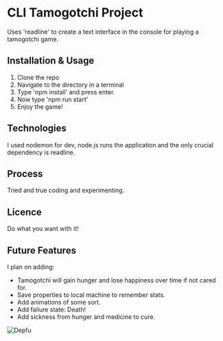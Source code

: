 CLI Tamogotchi Project
=======================
Uses 'readline' to create a text interface in the console for playing a tamogotchi game.

## Installation & Usage

1. Clone the repo
2. Navigate to the directory in a terminal
3. Type 'npm install' and press enter.
4. Now type 'npm run start'
5. Enjoy the game!

## Technologies

I used nodemon for dev, node.js runs the application and the only crucial dependency is readline.

## Process

Tried and true coding and experimenting.

## Licence

Do what you want with it!

## Future Features

I plan on adding:
- Tamogotchi will gain hunger and lose happiness over time if not cared for.
- Save properties to local machine to remember stats.
- Add animations of some sort.
- Add failure state: Death!
- Add sickness from hunger and medicine to cure.

![Depfu](https://img.shields.io/depfu/username/repo)
